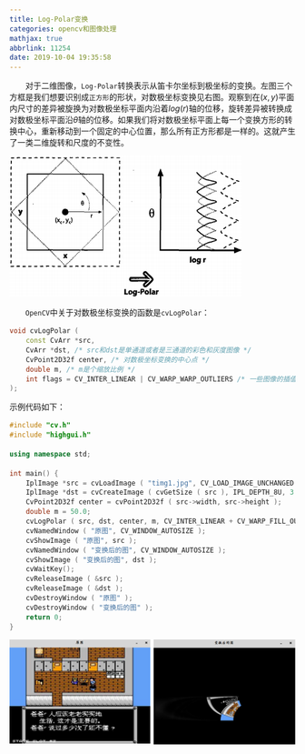 ```yaml
---
title: Log-Polar变换
categories: opencv和图像处理
mathjax: true
abbrlink: 11254
date: 2019-10-04 19:35:58
---
```

&emsp;&emsp;对于二维图像，`Log-Polar`转换表示从笛卡尔坐标到极坐标的变换。左图三个方框是我们想要识别成`正方形`的形状，对数极坐标变换见右图。观察到在$(x, y)$平面内尺寸的差异被旋换为对数极坐标平面内沿着$log(r)$轴的位移，旋转差异被转换成对数极坐标平面沿$θ$轴的位移。如果我们将对数极坐标平面上每一个变换方形的转换中心，重新移动到一个固定的中心位置，那么所有正方形都是一样的。这就产生了一类二维旋转和尺度的不变性。<!--more-->

<img src="./Log-Polar变换/1.png">

&emsp;&emsp;`OpenCV`中关于对数极坐标变换的函数是`cvLogPolar`：

``` cpp
void cvLogPolar (
    const CvArr *src,
    CvArr *dst, /* src和dst是单通道或者是三通道的彩色和灰度图像 */
    CvPoint2D32f center, /* 对数极坐标变换的中心点 */
    double m, /* m是个缩放比例 */
    int flags = CV_INTER_LINEAR | CV_WARP_WARP_OUTLIERS /* 一些图像的插值方法 */
);
```

示例代码如下：

``` cpp
#include "cv.h"
#include "highgui.h"
​
using namespace std;
​
int main() {
    IplImage *src = cvLoadImage ( "timg1.jpg", CV_LOAD_IMAGE_UNCHANGED );
    IplImage *dst = cvCreateImage ( cvGetSize ( src ), IPL_DEPTH_8U, 3 );
    CvPoint2D32f center = cvPoint2D32f ( src->width, src->height );
    double m = 50.0;
    cvLogPolar ( src, dst, center, m, CV_INTER_LINEAR + CV_WARP_FILL_OUTLIERS );
    cvNamedWindow ( "原图", CV_WINDOW_AUTOSIZE );
    cvShowImage ( "原图", src );
    cvNamedWindow ( "变换后的图", CV_WINDOW_AUTOSIZE );
    cvShowImage ( "变换后的图", dst );
    cvWaitKey();
    cvReleaseImage ( &src );
    cvReleaseImage ( &dst );
    cvDestroyWindow ( "原图" );
    cvDestroyWindow ( "变换后的图" );
    return 0;
}
```

<img src="./Log-Polar变换/new_1.png">